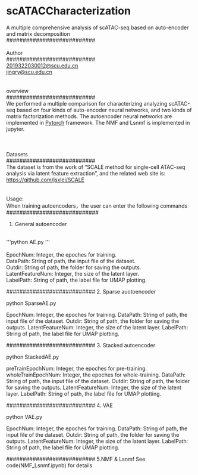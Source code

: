 # scATACCharacterization<br>
A multiple comprehensive analysis of scATAC-seq based on auto-encoder and matrix decomposition<br>
###########################<br>
<br>
Author<br>
###########################<br>
2019322030012@scu.edu.cn<br>
jingry@scu.edu.cn<br>
<br>
<br>
overview<br>
###########################<br>
We performed a multiple comparison for characterizing analyzing scATAC-seq based on four kinds of auto-encoder neural networks, and two kinds of matrix factorization methods. The autoencoder neural networks are implemented in [Pytorch](https://pytorch.org/) framework. The NMF and Lsnmf is implemented in jupyter.<br>
<br>
<br>
<br>
Datasets<br>
###########################<br>
The dataset is from the work of “SCALE method for single-cell ATAC-seq analysis via latent feature extraction”, and the related web site is: https://github.com/jsxlei/SCALE <br>
<br>
<br>
Usage:<br>
When training autoencoders，the user can enter the following commands<br>
############################<br>
1. General autoencoder <br>
<br>
'''python AE.py <EpochNum> <DataPath> <Outdir> <LatentFeatureNum> <LabelPath>'''<br>
<br>
EpochNum: Integer, the epoches for training.<br>
DataPath: String of path, the input file of the dataset.<br>
Outdir: String of path, the folder for saving the outputs.<br>
LatentFeatureNum: Integer, the size of the latent layer.<br>
LabelPath: String of path, the label file for UMAP plotting.<br>

###########################
2. Sparse auotoencoder

python SparseAE.py <EpochNum> <DataPath> <Outdir> <LatentFeatureNum> <LabelPath>

EpochNum: Integer, the epoches for training.
DataPath: String of path, the input file of the dataset.
Outdir: String of path, the folder for saving the outputs.
LatentFeatureNum: Integer, the size of the latent layer.
LabelPath: String of path, the label file for UMAP plotting.

###########################
3. Stacked autoencoder 

python StackedAE.py <preTrainEpochNum> <wholeTrainEpochNum> <DataPath> <Outdir> <LatentFeatureNum> <LabelPath>

preTrainEpochNum: Integer, the epoches for pre-training.
wholeTrainEpochNum: Integer, the epoches for whole-training.
DataPath: String of path, the input file of the dataset.
Outdir: String of path, the folder for saving the outputs.
LatentFeatureNum: Integer, the size of the latent layer.
LabelPath: String of path, the label file for UMAP plotting.

###########################
4. VAE

python VAE.py <EpochNum> <DataPath> <Outdir> <LatentFeatureNum> <LabelPath>

EpochNum: Integer, the epoches for training.
DataPath: String of path, the input file of the dataset.
Outdir: String of path, the folder for saving the outputs.
LatentFeatureNum: Integer, the size of the latent layer.
LabelPath: String of path, the label file for UMAP plotting.

###########################
5.NMF & Lsnmf
See code(NMF_Lsnmf.ipynb) for details
